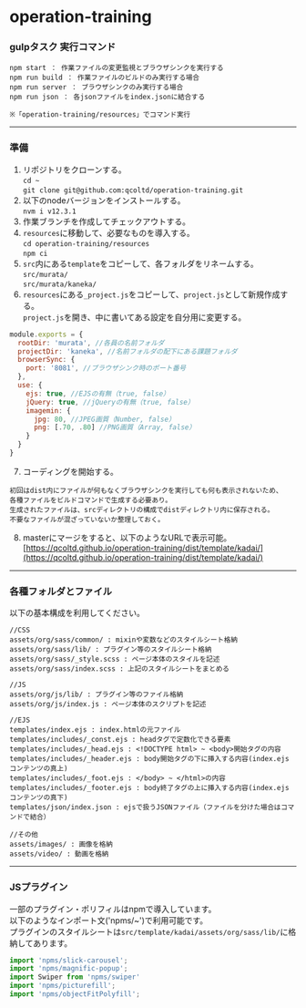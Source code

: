 # operation-training

### gulpタスク 実行コマンド
```
npm start ： 作業ファイルの変更監視とブラウザシンクを実行する
npm run build ： 作業ファイルのビルドのみ実行する場合  
npm run server ： ブラウザシンクのみ実行する場合  
npm run json ： 各jsonファイルをindex.jsonに結合する  

※「operation-training/resources」でコマンド実行
```

----

### 準備
1. リポジトリをクローンする。  
`cd ~`  
`git clone git@github.com:qcoltd/operation-training.git`  
2. 以下のnodeバージョンをインストールする。  
`nvm i v12.3.1`  
3. 作業ブランチを作成してチェックアウトする。  
4. `resources`に移動して、必要なものを導入する。  
`cd operation-training/resources`  
`npm ci`  
5. `src`内にある`template`をコピーして、各フォルダをリネームする。  
`src/murata/`  
`src/murata/kaneka/`
6. `resources`にある`_project.js`をコピーして、`project.js`として新規作成する。  
`project.js`を開き、中に書いてある設定を自分用に変更する。  
```javascript
module.exports = {
  rootDir: 'murata', //各員の名前フォルダ
  projectDir: 'kaneka', //名前フォルダの配下にある課題フォルダ
  browserSync: {
    port: '8081', //ブラウザシンク時のポート番号
  },
  use: {
    ejs: true, //EJSの有無（true, false）
    jQuery: true, //jQueryの有無（true, false）
    imagemin: {
      jpg: 80, //JPEG画質（Number, false）
      png: [.70, .80] //PNG画質（Array, false）
    }
  }
}
```
7. コーディングを開始する。  
```
初回はdist内にファイルが何もなくブラウザシンクを実行しても何も表示されないため、  
各種ファイルをビルドコマンドで生成する必要あり。  
生成されたファイルは、srcディレクトリの構成でdistディレクトリ内に保存される。 
不要なファイルが混ざっていないか整理しておく。  
``` 
8. masterにマージをすると、以下のようなURLで表示可能。    
[https://qcoltd.github.io/operation-training/dist/template/kadai/](https://qcoltd.github.io/operation-training/dist/template/kadai/)

----

### 各種フォルダとファイル
以下の基本構成を利用してください。  

```
//CSS
assets/org/sass/common/ : mixinや変数などのスタイルシート格納
assets/org/sass/lib/ : プラグイン等のスタイルシート格納
assets/org/sass/_style.scss : ページ本体のスタイルを記述
assets/org/sass/index.scss : 上記のスタイルシートをまとめる
```

```
//JS
assets/org/js/lib/ : プラグイン等のファイル格納
assets/org/js/index.js : ページ本体のスクリプトを記述
```

```
//EJS
templates/index.ejs : index.htmlの元ファイル
templates/includes/_const.ejs : headタグで定数化できる要素
templates/includes/_head.ejs : <!DOCTYPE html> ~ <body>開始タグの内容
templates/includes/_header.ejs : body開始タグの下に挿入する内容(index.ejs コンテンツの真上)
templates/includes/_foot.ejs : </body> ~ </html>の内容
templates/includes/_footer.ejs : body終了タグの上に挿入する内容(index.ejs コンテンツの真下)
templates/json/index.json : ejsで扱うJSONファイル（ファイルを分けた場合はコマンドで結合）
```

```
//その他
assets/images/ : 画像を格納
assets/video/ : 動画を格納
```

----

### JSプラグイン
一部のプラグイン・ポリフィルはnpmで導入しています。  
以下のようなインポート文('npms/~')で利用可能です。  
プラグインのスタイルシートは`src/template/kadai/assets/org/sass/lib/`に格納してあります。
```javascript
import 'npms/slick-carousel';
import 'npms/magnific-popup';
import Swiper from 'npms/swiper'
import 'npms/picturefill';
import 'npms/objectFitPolyfill';
```